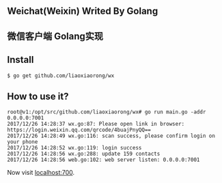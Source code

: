 ## Weichat(Weixin) Writed By Golang

## 微信客户端 Golang实现

## Install

```console
$ go get github.com/liaoxiaorong/wx
```

## How to use it?

```console
root@v1:/opt/src/github.com/liaoxiaorong/wx# go run main.go -addr 0.0.0.0:7001
2017/12/26 14:28:37 wx.go:87: Please open link in browser: https://login.weixin.qq.com/qrcode/4buajPnyQQ==
2017/12/26 14:28:49 wx.go:116: scan success, please confirm login on your phone
2017/12/26 14:28:52 wx.go:119: login success
2017/12/26 14:28:56 wx.go:288: update 159 contacts
2017/12/26 14:28:56 web.go:102: web server listen: 0.0.0.0:7001
```

Now visit [localhost:700](http://localhost:7001).
